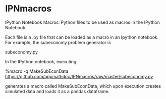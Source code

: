 IPNmacros
=========

IPython Notebook Macros:  Python files to be used as macros in the IPython Notebook


Each file is a .py file that can be loaded as a macro in an Ipython notebook.  For example, the subeconomy problem generator is 

subeconomy.py

In the IPython notebook, executing 

%macro -q  MakeSubEconData  https://github.com/appmathdoc/IPNmacros/raw/master/subeconomy.py

generates a macro called MakeSubEconData, which upon execution creates simulated data and loads it as a pandas dataframe.

